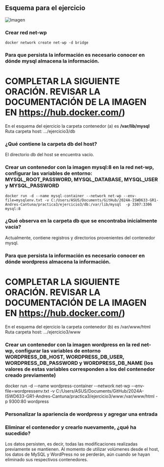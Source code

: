 ## Esquema para el ejercicio
![Imagen](imagenes/esquema-ejercicio3.PNG)

### Crear red net-wp
```
docker network create net-wp -d bridge
```

### Para que persista la información es necesario conocer en dónde mysql almacena la información.
# COMPLETAR LA SIGUIENTE ORACIÓN. REVISAR LA DOCUMENTACIÓN DE LA IMAGEN EN https://hub.docker.com/)
En el esquema del ejercicio la carpeta contenedor (a) es **/var/lib/mysql**
Ruta carpeta host: .../ejercicio3/db

### ¿Qué contiene la carpeta db del host?
El directorio db del host se encuentra vacío.

### Crear un contenedor con la imagen mysql:8  en la red net-wp, configurar las variables de entorno: MYSQL_ROOT_PASSWORD, MYSQL_DATABASE, MYSQL_USER y MYSQL_PASSWORD
```
docker run -d --name mysql-container --network net-wp --env-file=mysqlenv.txt -v C:/Users/ASUS/Documents/GitHub/2024A-ISWD633-GR1-Andres-Cantuna/practica3/ejercicio3/db:/var/lib/mysql  -p 3307:3306 mysql:8
```

### ¿Qué observa en la carpeta db que se encontraba inicialmente vacía?
Actualmente, contiene registros y directorios provenientes del contenedor mysql.

### Para que persista la información es necesario conocer en dónde wordpress almacena la información.
# COMPLETAR LA SIGUIENTE ORACIÓN. REVISAR LA DOCUMENTACIÓN DE LA IMAGEN EN https://hub.docker.com/)
En el esquema del ejercicio la carpeta contenedor (b) es /var/www/html
Ruta carpeta host: .../ejercicio3/www

### Crear un contenedor con la imagen wordpress en la red net-wp, configurar las variables de entorno WORDPRESS_DB_HOST, WORDPRESS_DB_USER, WORDPRESS_DB_PASSWORD y WORDPRESS_DB_NAME (los valores de estas variables corresponden a los del contenedor creado previamente)
docker run -d --name wordpress-container --network net-wp --env-file=wordpressenv.txt -v C:/Users/ASUS/Documents/GitHub/2024A-ISWD633-GR1-Andres-Cantuna/practica3/ejercicio3/www:/var/www/html  -p 9300:80 wordpress

### Personalizar la apariencia de wordpress y agregar una entrada

### Eliminar el contenedor y crearlo nuevamente, ¿qué ha sucedido?

Los datos persisten, es decir, todas las modificaciones realizadas previamente se mantienen. Al momento de utilizar volúmenes desde el host, los datos de MySQL y WordPress no se perderán, aún cuando se hayan eliminado sus respectivos contenedores. 



